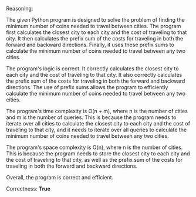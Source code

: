 Reasoning: 

The given Python program is designed to solve the problem of finding the minimum number of coins needed to travel between cities. The program first calculates the closest city to each city and the cost of traveling to that city. It then calculates the prefix sum of the costs for traveling in both the forward and backward directions. Finally, it uses these prefix sums to calculate the minimum number of coins needed to travel between any two cities.

The program's logic is correct. It correctly calculates the closest city to each city and the cost of traveling to that city. It also correctly calculates the prefix sum of the costs for traveling in both the forward and backward directions. The use of prefix sums allows the program to efficiently calculate the minimum number of coins needed to travel between any two cities.

The program's time complexity is O(n + m), where n is the number of cities and m is the number of queries. This is because the program needs to iterate over all cities to calculate the closest city to each city and the cost of traveling to that city, and it needs to iterate over all queries to calculate the minimum number of coins needed to travel between any two cities.

The program's space complexity is O(n), where n is the number of cities. This is because the program needs to store the closest city to each city and the cost of traveling to that city, as well as the prefix sum of the costs for traveling in both the forward and backward directions.

Overall, the program is correct and efficient.

Correctness: **True**